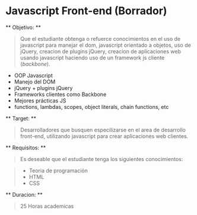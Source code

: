 Javascript Front-end (Borrador)
===============================

** Objetivo: **

> Que el estudiante obtenga o refuerce conocimientos en el uso de javascript para manejar el dom, javascript orientado a objetos, uso de jQuery, creacion de plugins jQuery, creacion de aplicaciones web usando javascript haciendo uso de un framework js cliente (*backbone*).

* OOP Javascript
* Manejo del DOM
* jQuery + plugins jQuery
* Frameworks clientes como Backbone
* Mejores prácticas JS
* functions, lambdas, scopes, object literals, chain functions, etc

** Target: **

> Desarrolladores que busquen especilizarse en el area de desarrollo front-end, utilizando javascript para crear aplicaciones web clientes.

** Requisitos: **

> Es deseable que el estudiante tenga los siguientes conocimientos:

>* Teoria de programación
>* HTML
>* CSS

** Duracion: **

> 25 Horas academicas